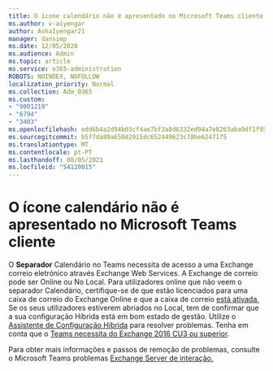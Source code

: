 ```yaml
---
title: O ícone calendário não é apresentado no Microsoft Teams cliente
ms.author: v-aiyengar
author: AshaIyengar21
manager: dansimp
ms.date: 12/05/2020
ms.audience: Admin
ms.topic: article
ms.service: o365-administration
ROBOTS: NOINDEX, NOFOLLOW
localization_priority: Normal
ms.collection: Adm_O365
ms.custom:
- "9001219"
- "6794"
- "3403"
ms.openlocfilehash: edd6b4a2d94b03cf4ae7bf3a8d6332ed94a7e8263aba9df1f9588eecbd0ce05a
ms.sourcegitcommit: b5f7da89a650d2915dc652449623c78be6247175
ms.translationtype: MT
ms.contentlocale: pt-PT
ms.lasthandoff: 08/05/2021
ms.locfileid: "54120015"
---
```

# <a name="calendar-icon-isnt-showing-in-microsoft-teams-client"></a>O ícone calendário não é apresentado no Microsoft Teams cliente

O **Separador** Calendário no Teams necessita de acesso a uma Exchange correio eletrónico através Exchange Web Services. A Exchange de correio pode ser Online ou No Local. Para utilizadores online que  não veem o separador Calendário, certifique-se de que estão licenciados para uma caixa de correio do Exchange Online e que a caixa de correio [está ativada.](https://docs.microsoft.com/exchange/recipients-in-exchange-online/create-user-mailboxes) Se os seus utilizadores estiverem abriados no Local, tem de confirmar que a sua configuração Híbrida está em bom estado de gestão. Utilize o [Assistente de Configuração Híbrida](https://docs.microsoft.com/exchange/hybrid-deployment/hybrid-agent) para resolver problemas. Tenha em conta que o [Teams necessita do Exchange 2016 CU3 ou superior](https://docs.microsoft.com/microsoftteams/exchange-teams-interact).

Para obter mais informações e passos de remoção de problemas, consulte o Microsoft Teams problemas [Exchange Server de interação.](https://docs.microsoft.com/microsoftteams/troubleshoot/known-issues/teams-exchange-interaction-issue)
